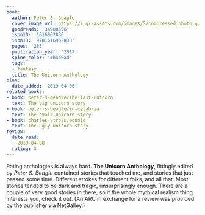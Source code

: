 ```yaml
---
book:
  author: Peter S. Beagle
  cover_image_url: https://i.gr-assets.com/images/S/compressed.photo.goodreads.com/books/1492682178l/34908556._SX98_.jpg
  goodreads: '34908556'
  isbn10: '1616962836'
  isbn13: '9781616962838'
  pages: '285'
  publication_year: '2017'
  spine_color: '#b4b0ad'
  tags:
  - fantasy
  title: The Unicorn Anthology
plan:
  date_added: '2019-04-06'
related_books:
- book: peter-s-beagle/the-last-unicorn
  text: The big unicorn story.
- book: peter-s-beagle/in-calabria
  text: The small unicorn story.
- book: charles-stross/equoid
  text: The ugly unicorn story.
review:
  date_read:
  - 2019-04-08
  rating: 3
---
```


Rating anthologies is always hard. **The Unicorn Anthology**, fittingly edited by *Peter S. Beagle* contained stories
that touched me, and stories that just passed some time. Different strokes for different folks, and all that. Most
stories tended to be dark and tragic, unsurprisingly enough. There are a couple of very good stories in there, so if the
whole mythical realism thing interests you, check it out. (An ARC in exchange for a review was provided by the publisher
via NetGalley.)
